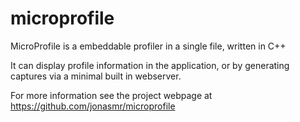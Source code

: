 # microprofile

MicroProfile is a embeddable profiler in a single file, written in C++

It can display profile information in the application, or by generating captures via a minimal built in webserver.

For more information see the project webpage at https://github.com/jonasmr/microprofile
